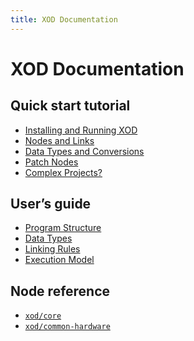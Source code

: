 ```yaml
---
title: XOD Documentation
---
```


XOD Documentation
=================

Quick start tutorial
--------------------

* [Installing and Running XOD](./tutorial/install/)
* [Nodes and Links](./tutorial/nodes-and-links/)
* [Data Types and Conversions](./tutorial/data-types-and-conversions/)
* [Patch Nodes](./tutorial/patch-nodes/)
* [Complex Projects?](./tutorial/complex-projects/)

User’s guide
------------

* [Program Structure](./guide/program-structure/)
* [Data Types](./guide/data-types/)
* [Linking Rules](./guide/linking-rules/)
* [Execution Model](./guide/execution-model/)

Node reference
--------------

* [`xod/core`](/libs/xod/core/)
* [`xod/common-hardware`](/libs/xod/common-hardware/)
